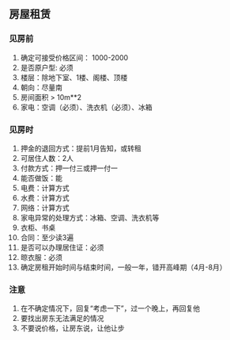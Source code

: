 ## 房屋租赁 ##
### 见房前 ###
1. 确定可接受价格区间： 1000-2000
2. 是否原户型: 必须
2. 楼层：除地下室、1楼、阁楼、顶楼
3. 朝向：尽量南
4. 房间面积 > 10m**2
5. 家电：空调（必须）、洗衣机（必须）、冰箱

### 见房时 ###
1. 押金的退回方式：提前1月告知，或转租
2. 可居住人数：2人
3. 付款方式：押一付三或押一付一
4. 能否做饭：能
5. 电费：计算方式
6. 水费：计算方式
7. 网络：计算方式
8. 家电异常的处理方式：冰箱、空调、洗衣机等
9. 衣柜、书桌
10. 合同：至少读3遍
11. 是否可以办理居住证：必须
12. 晾衣服：必须
13. 确定房租开始时间与结束时间，一般一年，错开高峰期（4月-8月）

### 注意 ###
1. 在不确定情况下，回复“考虑一下”，过一个晚上，再回复他
2. 要找出房东无法满足的情况
3. 不要说价格，让房东说，让他让步
